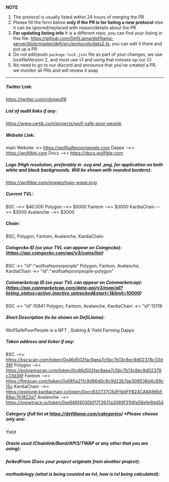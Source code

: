 **NOTE**

1. The protocol is usually listed within 24 hours of merging the PR
2. Please fill the form below  **only if the PR is for listing a new protocol** else it can be ignored/replaced with reason/details about the PR
3. **For updating listing info** It is a different repo, you can find your listing in this file: https://github.com/DefiLlama/defillama-server/blob/master/defi/src/protocols/data2.ts, you can  edit it there and put up a PR
4. Do not edit/push `package-lock.json` file as part of your changes, we use lockfileVersion 2, and most use v1 and using that messes up our CI
5. No need to go to our discord and announce that you've created a PR, we monitor all PRs and will review it asap

---

##### Twitter Link:
https://twitter.com/robowolf8

##### List of audit links if any:
https://www.certik.com/projects/wolf-safe-poor-people

##### Website Link:
main Website ->> https://wolfsafepoorpeople.com
Dapps -->> https://wolfible.com
Docs -->> https://docs.wolfible.com

##### Logo (High resolution, preferably in .svg and .png, for application on both white and black backgrounds. Will be shown with rounded borders):
https://wolfible.com/images/logo-wspp.png

##### Current TVL:
BSC -->> $40.000
Polygon -->> $5000
Fantom -->> $3000
KardiaChain -->> $3000
Avalanche -->> $3000

##### Chain:
BSC, Polygon, Fantom, Avalanche, KardiaChain

##### Coingecko ID (so your TVL can appear on Coingecko): (https://api.coingecko.com/api/v3/coins/list)
BSC ->> "id":"wolfsafepoorpeople"
Polygon, Fantom, Avalanche, KardiaChain ->> "id":"wolfsafepoorpeople-polygon"

##### Coinmarketcap ID (so your TVL can appear on Coinmarketcap): (https://api.coinmarketcap.com/data-api/v3/map/all?listing_status=active,inactive,untracked&start=1&limit=10000)
BSC ->>  "id":10841
Polygon, Fantom, Avalanche, KardiaChain ->>  "id":13119
##### Short Description (to be shown on DefiLlama):
WolfSafePoorPeople is a NFT , Staking & Yield Farming Dapps

##### Token address and ticker if any:
BSC -->> https://bscscan.com/token/0x46d502fac9aea7c5bc7b13c8ec9d02378c33d36f
Polygon -->> https://polygonscan.com/token/0x46d502fac9aea7c5bc7b13c8ec9d02378c33d36f
Fantom -->> https://ftmscan.com/token/0x685a211c9d96d0c8c9d22b7ae309538d4c69c15c
KardiaChain -->> https://explorer.kardiachain.io/token/0xccB32737C6dFfddFFB24CA8A96b588ac7b1822e7
Avalanche -->> https://snowtrace.io/token/0xe668f8030bf17f3931a3069f31f4fa56efe9dd54

##### Category (full list at https://defillama.com/categories) *Please choose only one:
Yield

##### Oracle used (Chainlink/Band/API3/TWAP or any other that you are using):


##### forkedFrom (Does your project originate from another project):


##### methodology (what is being counted as tvl, how is tvl being calculated):

